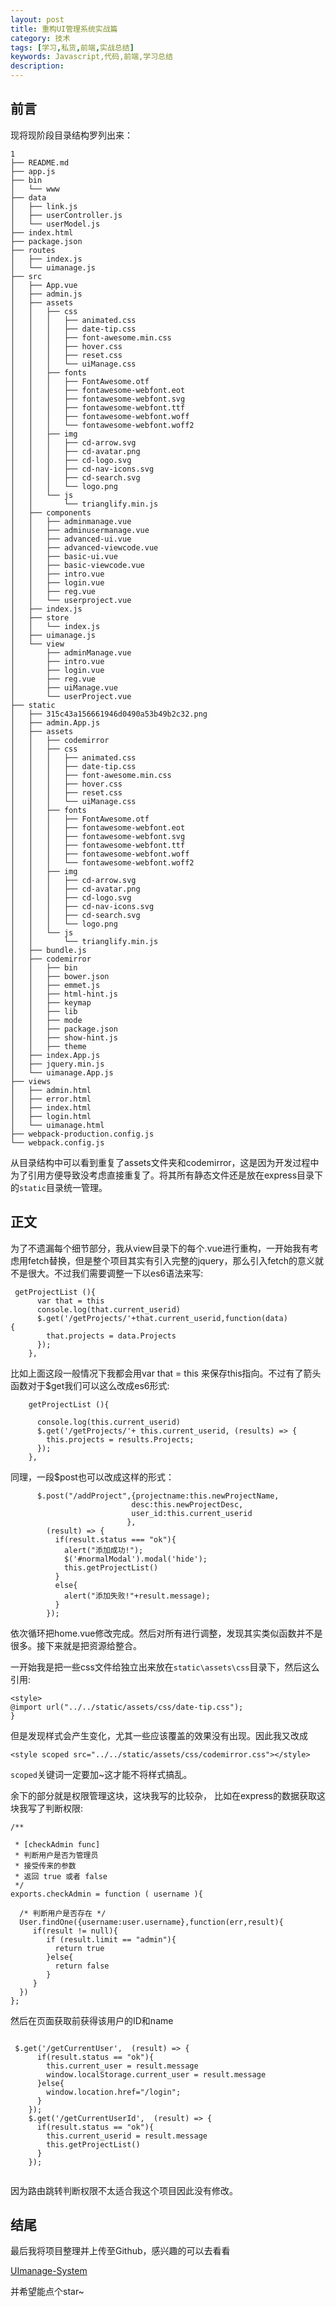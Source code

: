 ```yaml
---
layout: post
title: 重构UI管理系统实战篇
category: 技术
tags: [学习,私货,前端,实战总结]
keywords: Javascript,代码,前端,学习总结
description: 
---
```


## 前言
现将现阶段目录结构罗列出来：

```
1
├── README.md
├── app.js
├── bin
│   └── www
├── data
│   ├── link.js
│   ├── userController.js
│   └── userModel.js
├── index.html
├── package.json
├── routes
│   ├── index.js
│   └── uimanage.js
├── src
│   ├── App.vue
│   ├── admin.js
│   ├── assets
│   │   ├── css
│   │   │   ├── animated.css
│   │   │   ├── date-tip.css
│   │   │   ├── font-awesome.min.css
│   │   │   ├── hover.css
│   │   │   ├── reset.css
│   │   │   └── uiManage.css
│   │   ├── fonts
│   │   │   ├── FontAwesome.otf
│   │   │   ├── fontawesome-webfont.eot
│   │   │   ├── fontawesome-webfont.svg
│   │   │   ├── fontawesome-webfont.ttf
│   │   │   ├── fontawesome-webfont.woff
│   │   │   └── fontawesome-webfont.woff2
│   │   ├── img
│   │   │   ├── cd-arrow.svg
│   │   │   ├── cd-avatar.png
│   │   │   ├── cd-logo.svg
│   │   │   ├── cd-nav-icons.svg
│   │   │   ├── cd-search.svg
│   │   │   └── logo.png
│   │   └── js
│   │       └── trianglify.min.js
│   ├── components
│   │   ├── adminmanage.vue
│   │   ├── adminusermanage.vue
│   │   ├── advanced-ui.vue
│   │   ├── advanced-viewcode.vue
│   │   ├── basic-ui.vue
│   │   ├── basic-viewcode.vue
│   │   ├── intro.vue
│   │   ├── login.vue
│   │   ├── reg.vue
│   │   └── userproject.vue
│   ├── index.js
│   ├── store
│   │   └── index.js
│   ├── uimanage.js
│   └── view
│       ├── adminManage.vue
│       ├── intro.vue
│       ├── login.vue
│       ├── reg.vue
│       ├── uiManage.vue
│       └── userProject.vue
├── static
│   ├── 315c43a156661946d0490a53b49b2c32.png
│   ├── admin.App.js
│   ├── assets
│   │   ├── codemirror
│   │   ├── css
│   │   │   ├── animated.css
│   │   │   ├── date-tip.css
│   │   │   ├── font-awesome.min.css
│   │   │   ├── hover.css
│   │   │   ├── reset.css
│   │   │   └── uiManage.css
│   │   ├── fonts
│   │   │   ├── FontAwesome.otf
│   │   │   ├── fontawesome-webfont.eot
│   │   │   ├── fontawesome-webfont.svg
│   │   │   ├── fontawesome-webfont.ttf
│   │   │   ├── fontawesome-webfont.woff
│   │   │   └── fontawesome-webfont.woff2
│   │   ├── img
│   │   │   ├── cd-arrow.svg
│   │   │   ├── cd-avatar.png
│   │   │   ├── cd-logo.svg
│   │   │   ├── cd-nav-icons.svg
│   │   │   ├── cd-search.svg
│   │   │   └── logo.png
│   │   └── js
│   │       └── trianglify.min.js
│   ├── bundle.js
│   ├── codemirror
│   │   ├── bin
│   │   ├── bower.json
│   │   ├── emmet.js
│   │   ├── html-hint.js
│   │   ├── keymap
│   │   ├── lib
│   │   ├── mode
│   │   ├── package.json
│   │   ├── show-hint.js
│   │   ├── theme
│   ├── index.App.js
│   ├── jquery.min.js
│   └── uimanage.App.js
├── views
│   ├── admin.html
│   ├── error.html
│   ├── index.html
│   ├── login.html
│   └── uimanage.html
├── webpack-production.config.js
└── webpack.config.js

```

从目录结构中可以看到重复了assets文件夹和codemirror，这是因为开发过程中为了引用方便导致没考虑直接重复了。将其所有静态文件还是放在express目录下的`static`目录统一管理。

## 正文
为了不遗漏每个细节部分，我从view目录下的每个.vue进行重构，一开始我有考虑用fetch替换，但是整个项目其实有引入完整的jquery，那么引入fetch的意义就不是很大。不过我们需要调整一下以es6语法来写:

```
 getProjectList (){
      var that = this
      console.log(that.current_userid)
      $.get('/getProjects/'+that.current_userid,function(data)                {
        that.projects = data.Projects
      });
    },
```

比如上面这段一般情况下我都会用var that = this 来保存this指向。不过有了箭头函数对于$get我们可以这么改成es6形式:

```
    getProjectList (){
      
      console.log(this.current_userid)
      $.get('/getProjects/'+ this.current_userid, (results) => {
        this.projects = results.Projects;      
      });
    },
```

同理，一段$post也可以改成这样的形式：

```
      $.post("/addProject",{projectname:this.newProjectName,
                           desc:this.newProjectDesc,
                           user_id:this.current_userid
                          },
        (result) => {
          if(result.status === "ok"){
            alert("添加成功!");
            $('#normalModal').modal('hide');
            this.getProjectList()
          }
          else{
            alert("添加失败!"+result.message);
          }
        });
```

依次循环把home.vue修改完成。然后对所有进行调整，发现其实类似函数并不是很多。接下来就是把资源给整合。

一开始我是把一些css文件给独立出来放在`static\assets\css`目录下，然后这么引用:

```
<style>
@import url("../../static/assets/css/date-tip.css");
}
```

但是发现样式会产生变化，尤其一些应该覆盖的效果没有出现。因此我又改成

```
<style scoped src="../../static/assets/css/codemirror.css"></style>

```

`scoped`关键词一定要加~这才能不将样式搞乱。

余下的部分就是权限管理这块，这块我写的比较杂，
比如在express的数据获取这块我写了判断权限:

```
/**

 * [checkAdmin func]
 * 判断用户是否为管理员
 * 接受传来的参数
 * 返回 true 或者 false
 */
exports.checkAdmin = function ( username ){

  /* 判断用户是否存在 */
  User.findOne({username:user.username},function(err,result){
     if(result != null){
        if (result.limit == "admin"){
          return true
        }else{
          return false
        }
     }
  })
};

```

然后在页面获取前获得该用户的ID和name

```

 $.get('/getCurrentUser',  (result) => {
      if(result.status == "ok"){
        this.current_user = result.message
        window.localStorage.current_user = result.message
      }else{
        window.location.href="/login";
      }
    });
    $.get('/getCurrentUserId',  (result) => {
      if(result.status == "ok"){
        this.current_userid = result.message
        this.getProjectList()
      }
    });
    
```

因为路由跳转判断权限不太适合我这个项目因此没有修改。

## 结尾

最后我将项目整理并上传至Github，感兴趣的可以去看看

[UImanage-System](https://github.com/linshuizhaoying/UImanage-System)

并希望能点个star~







